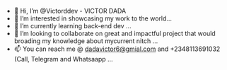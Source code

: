 - 👋 Hi, I’m @Victorddev - VICTOR DADA
- 👀 I’m interested in showcasing my work to the world...
- 🌱 I’m currently learning back-end dev ...
- 💞️ I’m looking to collaborate on great and impactful project that would broading my knowledge about mycurrent nitch ...
- 📫 You can reach me @ dadavictor6@gmial.com and +2348113691032 (Call, Telegram and Whatsaapp ...

<!---
Victorddev/Victorddev is a ✨ special ✨ repository because its `README.md` (this file) appears on your GitHub profile.
You can click the Preview link to take a look at your changes.
--->
